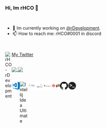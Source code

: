 ### Hi, Im rHCO 👋

<br />

- 🔭 Im currently working on [@rDevelopment](https://github.com/rHCO-rDevelopment).  
- 📫 How to reach me: rHCO#0001 in discord

<br />

<img align="left" alt="rHCO-rDevelopment" width="21px" src="https://raw.githubusercontent.com/anuraghazra/anuraghazra/master/assets/twitter.svg" />[My Twitter] 

<br />

<a href="https://github.com/rHCO-rDevelopment">
  <img align="center" src=https://github-readme-stats.vercel.app/api?username=rHCO-rDevelopment&hide=contribs,prs&show_icons=true&count_private=true&include_all_commits=true&theme=radical />
</a>
<a href="https://github.com/NulledCodeDev">
  <img align="center" src=https://github-readme-stats.vercel.app/api/top-langs/?username=rHCO-rDevelopment&layout=compact&theme=radical />
</a>

<br />
<br />

[<img align="left" alt="Visual Studio Code" width="26px" src="https://raw.githubusercontent.com/github/explore/80688e429a7d4ef2fca1e82350fe8e3517d3494d/topics/visual-studio-code/visual-studio-code.png" />][webdevplaylist]
[<img align="left" alt="Intellij Idea Ultimate" width="26px" src="https://resources.jetbrains.com/storage/products/intellij-idea/img/meta/intellij-idea_logo_300x300.png" />][webdevplaylist]
[<img align="left" alt="Java" width="26px" src="https://raw.githubusercontent.com/github/explore/80688e429a7d4ef2fca1e82350fe8e3517d3494d/topics/java/java.png" />][webdevplaylist]
[<img align="left" alt="MySQL" width="26px" src="https://raw.githubusercontent.com/github/explore/80688e429a7d4ef2fca1e82350fe8e3517d3494d/topics/mysql/mysql.png" />][webdevplaylist]
[<img align="left" alt="MongoDB" width="26px" src="https://raw.githubusercontent.com/github/explore/80688e429a7d4ef2fca1e82350fe8e3517d3494d/topics/mongodb/mongodb.png" />][webdevplaylist]
[<img align="left" alt="Git" width="26px" src="https://raw.githubusercontent.com/github/explore/80688e429a7d4ef2fca1e82350fe8e3517d3494d/topics/git/git.png" />][webdevplaylist]
[<img align="left" alt="GitHub" width="26px" src="https://raw.githubusercontent.com/github/explore/78df643247d429f6cc873026c0622819ad797942/topics/github/github.png" />][webdevplaylist]
[<img align="left" alt="Terminal" width="26px" src="https://raw.githubusercontent.com/github/explore/80688e429a7d4ef2fca1e82350fe8e3517d3494d/topics/terminal/terminal.png" />][webdevplaylist]

<br />

[My Twitter]: https://twitter.com/rHCO_Developer
[webdevplaylist]: https://rhco.ga
